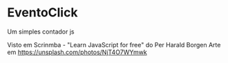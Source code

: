 # EventoClick
  Um simples contador js
  
  Visto em Scrinmba - "Learn JavaScript for free" do Per Harald Borgen
  Arte em https://unsplash.com/photos/NjT4O7WYmwk
